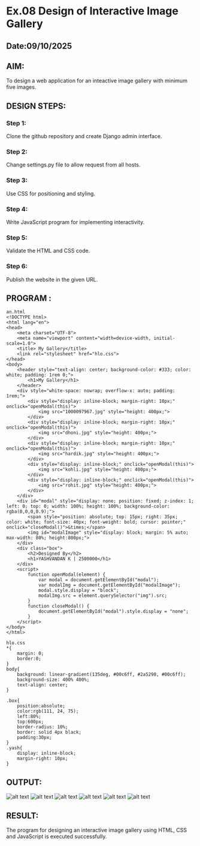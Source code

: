 # Ex.08 Design of Interactive Image Gallery
## Date:09/10/2025

## AIM:
To design a web application for an inteactive image gallery with minimum five images.

## DESIGN STEPS:

### Step 1:
Clone the github repository and create Django admin interface.

### Step 2:
Change settings.py file to allow request from all hosts.

### Step 3:
Use CSS for positioning and styling.

### Step 4:
Write JavaScript program for implementing interactivity.

### Step 5:
Validate the HTML and CSS code.

### Step 6:
Publish the website in the given URL.

## PROGRAM :

```
an.html
<!DOCTYPE html>
<html lang="en">
<head>
    <meta charset="UTF-8">
    <meta name="viewport" content="width=device-width, initial-scale=1.0">
    <title> My Gallery</title>
    <link rel="stylesheet" href="hlo.css">
</head>
<body>
    <header style="text-align: center; background-color: #333; color: white; padding: 1rem 0;">
        <h1>My Gallery</h1>
    </header>
    <div style="white-space: nowrap; overflow-x: auto; padding: 1rem;">
        <div style="display: inline-block; margin-right: 10px;" onclick="openModal(this)">
            <img src="1000097967.jpg" style="height: 400px;">
        </div>
        <div style="display: inline-block; margin-right: 10px;" onclick="openModal(this)">
            <img src="dhoni.jpg" style="height: 400px;">
        </div>
        <div style="display: inline-block; margin-right: 10px;" onclick="openModal(this)">
            <img src="hardik.jpg" style="height: 400px;">
        </div>
        <div style="display: inline-block;" onclick="openModal(this)">
            <img src="kohli.jpg" style="height: 400px;">
        </div>
        <div style="display: inline-block;" onclick="openModal(this)">
            <img src="rohit.jpg" style="height: 400px;">
        </div>
    </div>
    <div id="modal" style="display: none; position: fixed; z-index: 1; left: 0; top: 0; width: 100%; height: 100%; background-color: rgba(0,0,0,0.9);">
        <span style="position: absolute; top: 15px; right: 35px; color: white; font-size: 40px; font-weight: bold; cursor: pointer;" onclick="closeModal()">&times;</span>
        <img id="modalImage" style="display: block; margin: 5% auto; max-width: 80%; height:800px;">
    </div>
    <div class="box">
        <h2>Designed By</h2>
        <h1>YASHVANDAN K | 2500000</h1>
    </div>
    <script>
        function openModal(element) {
            var modal = document.getElementById("modal");
            var modalImg = document.getElementById("modalImage");
            modal.style.display = "block";
            modalImg.src = element.querySelector("img").src;
        }
        function closeModal() {
            document.getElementById("modal").style.display = "none";
        }
    </script>
</body>
</html>

hlo.css
*{
    margin: 0;
    border:0;
}
body{
    background: linear-gradient(135deg, #00c6ff, #2a5298, #00c6ff);
    background-size: 400% 400%;
    text-align: center;
}

.box{
    position:absolute;
    color:rgb(111, 24, 75);
    left:80%;
    top:600px;
    border-radius: 10%;
    border: solid 4px black;
    padding:30px;
}
.yash{
    display: inline-block; 
    margin-right: 10px;
}

```

## OUTPUT:
![alt text](<Screenshot 2025-10-07 175154.png>)
![alt text](<Screenshot 2025-10-07 175222.png>)
![alt text](<Screenshot 2025-10-07 175242.png>)
![alt text](<Screenshot 2025-10-07 175257.png>)
![alt text](<Screenshot 2025-10-07 175344.png>)
![alt text](<Screenshot 2025-10-07 175400.png>)


## RESULT:
The program for designing an interactive image gallery using HTML, CSS and JavaScript is executed successfully.

